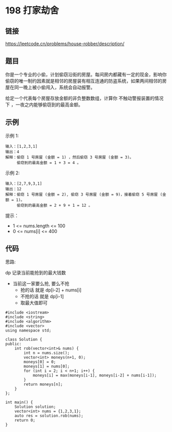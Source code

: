 # 198 打家劫舍
## 链接
https://leetcode.cn/problems/house-robber/description/

## 题目 
你是一个专业的小偷，计划偷窃沿街的房屋。每间房内都藏有一定的现金，影响你偷窃的唯一制约因素就是相邻的房屋装有相互连通的防盗系统，如果两间相邻的房屋在同一晚上被小偷闯入，系统会自动报警。

给定一个代表每个房屋存放金额的非负整数数组，计算你 不触动警报装置的情况下 ，一夜之内能够偷窃到的最高金额。

## 示例
示例 1:
```
输入：[1,2,3,1]
输出：4
解释：偷窃 1 号房屋 (金额 = 1) ，然后偷窃 3 号房屋 (金额 = 3)。
     偷窃到的最高金额 = 1 + 3 = 4 。
```
示例 2:
```
输入：[2,7,9,3,1]
输出：12
解释：偷窃 1 号房屋 (金额 = 2), 偷窃 3 号房屋 (金额 = 9)，接着偷窃 5 号房屋 (金额 = 1)。
     偷窃到的最高金额 = 2 + 9 + 1 = 12 。
```

提示：

- 1 <= nums.length <= 100
- 0 <= nums[i] <= 400 

## 代码
思路:

dp 记录当前能抢到的最大钱数
- 当前这一家要么抢, 要么不抢
    - 抢的话 就是 dp[i-2] + nums[i]
    - 不抢的话 就是 dp[i-1]
    - 取最大值即可
```
#include <iostream>
#include <string>
#include <algorithm>
#include <vector>
using namespace std;

class Solution {
public:
    int rob(vector<int>& nums) {
        int n = nums.size();
        vector<int> moneys(n+1, 0);
        moneys[0] = 0;
        moneys[1] = nums[0];
        for (int i = 2; i < n+1; i++) {
            moneys[i] = max(moneys[i-1], moneys[i-2] + nums[i-1]);
        }
        return moneys[n];
    }
};

int main() {
    Solution solution;
    vector<int> nums = {1,2,3,1};
    auto res = solution.rob(nums);
    return 0;
}
```